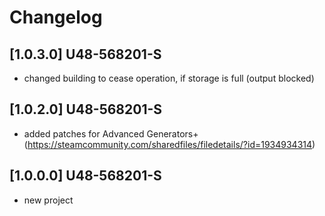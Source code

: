 # Changelog

## [1.0.3.0] U48-568201-S
- changed building to cease operation, if storage is full (output blocked)

## [1.0.2.0] U48-568201-S
- added patches for Advanced Generators+ (https://steamcommunity.com/sharedfiles/filedetails/?id=1934934314)

## [1.0.0.0] U48-568201-S
- new project
